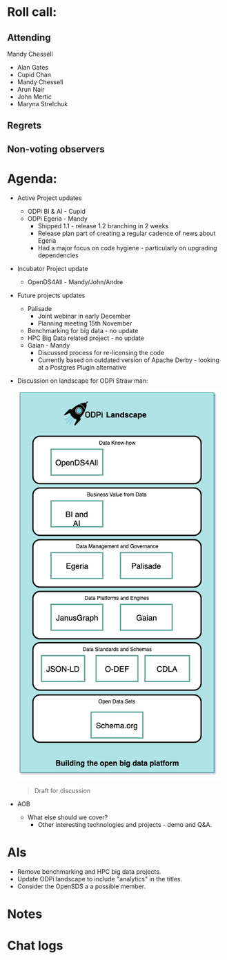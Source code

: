 # Roll call:

## Attending
Mandy Chessell
* Alan Gates
* Cupid Chan
* Mandy Chessell
* Arun Nair
* John Mertic
* Maryna Strelchuk

## Regrets


## Non-voting observers


# Agenda:

* Active Project updates
  
  * ODPi BI & AI - Cupid
  * ODPi Egeria - Mandy
     * Shipped 1.1 - release 1.2 branching in 2 weeks
     * Release plan part of creating a regular cadence of news about Egeria
     * Had a major focus on code hygiene - particularly on upgrading dependencies
 
* Incubator Project update
  * OpenDS4All - Mandy/John/Andre
     
* Future projects updates
  * Palisade
    * Joint webinar in early December
    * Planning meeting 15th November
  * Benchmarking for big data - no update
  * HPC Big Data related project - no update
  * Gaian - Mandy
    * Discussed process for re-licensing the code
    * Currently based on outdated version of Apache Derby - looking at a Postgres Plugin alternative

* Discussion on landscape for ODPi
  Straw man:
  
  ![ODPi Landscape](odpi-landscape%20-%20draft%20-%205th%20November%202019.png)
  > Draft for discussion
  
  
* AOB 
  * What else should we cover?
     * Other interesting technologies and projects - demo and Q&A.
     
# AIs
* Remove benchmarking and HPC big data projects.
* Update ODPi landscape to include "analytics" in the titles.
* Consider the OpenSDS a a possible member.

# Notes

# Chat logs

